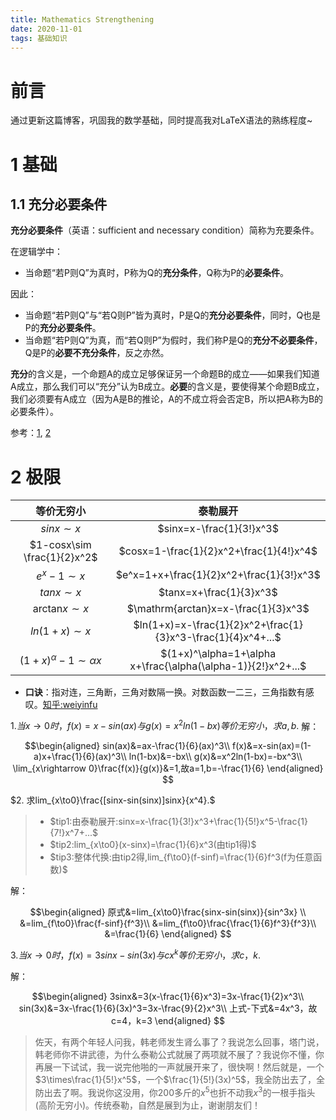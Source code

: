 ```yaml
---
title: Mathematics Strengthening
date: 2020-11-01
tags: 基础知识
---
```


# 前言
通过更新这篇博客，巩固我的数学基础，同时提高我对LaTeX语法的熟练程度~

# 1 基础
## 1.1 充分必要条件
**充分必要条件**（英语：sufficient and necessary condition）简称为充要条件。

在逻辑学中：
* 当命题“若P则Q”为真时，P称为Q的**充分条件**，Q称为P的**必要条件**。

因此：
* 当命题“若P则Q”与“若Q则P”皆为真时，P是Q的**充分必要条件**，同时，Q也是P的**充分必要条件**。
* 当命题“若P则Q”为真，而“若Q则P”为假时，我们称P是Q的**充分不必要条件**，Q是P的**必要不充分条件**，反之亦然。

**充分**的含义是，一个命题A的成立足够保证另一个命题B的成立——如果我们知道A成立，那么我们可以“充分”认为B成立。**必要**的含义是，要使得某个命题B成立，我们必须要有A成立（因为A是B的推论，A的不成立将会否定B，所以把A称为B的必要条件）。

参考：[1](https://zh.wikipedia.org/wiki/%E5%85%85%E5%88%86%E5%BF%85%E8%A6%81%E6%9D%A1%E4%BB%B6), [2](https://www.zhihu.com/question/59367069/answer/164498925)


# 2 极限

|          等价无穷小           |                           泰勒展开                           |
| :---------------------------: | :----------------------------------------------------------: |
|         $sinx\sim x$          |                   $sinx=x-\frac{1}{3!}x^3$                   |
|  $1-cosx\sim \frac{1}{2}x^2$  |           $cosx=1-\frac{1}{2}x^2+\frac{1}{4!}x^4$            |
|         $e^x-1\sim x$         |           $e^x=1+x+\frac{1}{2}x^2+\frac{1}{3!}x^3$           |
|         $tanx\sim x$          |                   $tanx=x+\frac{1}{3}x^3$                    |
|   $\mathrm{arctan}x\sim x$    |             $\mathrm{arctan}x=x-\frac{1}{3}x^3$              |
|        $ln(1+x)\sim x$        | $ln(1+x)=x-\frac{1}{2}x^2+\frac{1}{3}x^3-\frac{1}{4}x^4+...$ |
| $(1+x)^\alpha-1\sim \alpha x$ | $(1+x)^\alpha=1+\alpha x+\frac{\alpha(\alpha-1)}{2!}x^2+...$ |

* **口诀**：指对连，三角断，三角对数隔一换。对数函数一二三，三角指数有感叹。[知乎:weiyinfu](https://www.zhihu.com/question/25627482/answer/332242473)

$1. 当x\to0时，f(x)=x-sin(ax)与g(x)=x^2ln(1-bx)等价无穷小，求a,b.$
解：

$$\begin{aligned}
    sin(ax)&=ax-\frac{1}{6}(ax)^3\\
    f(x)&=x-sin(ax)=(1-a)x+\frac{1}{6}(ax)^3\\
    ln(1-bx)&=-bx\\
    g(x)&=x^2ln(1-bx)=-bx^3\\
    \lim_{x\rightarrow 0}\frac{f(x)}{g(x)}&=1,故a=1,b=-\frac{1}{6}
\end{aligned}
$$

$2. 求lim_{x\to0}\frac{[sinx-sin(sinx)]sinx}{x^4}.$

>- $tip1:由泰勒展开:sinx=x-\frac{1}{3!}x^3+\frac{1}{5!}x^5-\frac{1}{7!}x^7+...$
>- $tip2:lim_{x\to0}(x-sinx)=\frac{1}{6}x^3(由tip1得)$
>- $tip3:整体代换:由tip2得,lim_{f\to0}(f-sinf)=\frac{1}{6}f^3(f为任意函数)$

解：

$$\begin{aligned}
    原式&=lim_{x\to0}\frac{sinx-sin(sinx)}{sin^3x} \\
    &=lim_{f\to0}\frac{f-sinf}{f^3}\\
    &=lim_{f\to0}\frac{\frac{1}{6}f^3}{f^3}\\
    &=\frac{1}{6}
\end{aligned}
$$

$3.当x\to0时，f(x)=3sinx-sin(3x)与cx^k等价无穷小，求c，k.$

解：

$$\begin{aligned}
    3sinx&=3(x-\frac{1}{6}x^3)=3x-\frac{1}{2}x^3\\
    sin(3x)&=3x-\frac{1}{6}(3x)^3=3x-\frac{9}{2}x^3\\
    上式-下式&=4x^3，故c=4，k=3
\end{aligned}
$$

> 佐天，有两个年轻人问我，韩老师发生肾么事了？我说怎么回事，塔门说，韩老师你不讲武德，为什么泰勒公式就展了两项就不展了？我说你不懂，你再展一下试试，我一说完他啪的一声就展开来了，很快啊！然后就是，一个$3\times\frac{1}{5!}x^5$，一个$\frac{1}{5!}(3x)^5$，我全防出去了，全防出去了啊。我说你这没用，你200多斤的$x^5$也折不动我$x^3$的一根手指头(高阶无穷小)。传统泰勒，自然是展到为止，谢谢朋友们！

